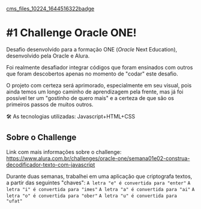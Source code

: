 [cms_files_10224_1644516322badge](https://user-images.githubusercontent.com/53280945/155632547-704ca52b-5945-4f11-9376-bfb9f0580e85.png)

# #1 Challenge Oracle ONE!


Desafio desenvolvido para a formação ONE (*Oracle* Next Education), desenvolvido pela Oracle e Alura.

Foi realmente desafiador integrar códigos que foram ensinados com outros que foram descobertos apenas no momento de "codar" este desafio.

O projeto com certeza será aprimorado, especialmente em seu visual, pois ainda temos um longo caminho de aprendizagem pela frente, mas já foi possível ter um "gostinho de quero mais" e a certeza de que são os primeiros passos de muitos outros. 

🛠 As tecnologias utilizadas: Javascript+HTML+CSS

## Sobre o Challenge

Link com mais informações sobre o challenge: https://www.alura.com.br/challenges/oracle-one/semana01e02-construa-decodificador-texto-com-javascript



Durante duas semanas, trabalhei em uma aplicação que criptografa textos, a partir das seguintes "chaves":
`A letra "e" é convertida para "enter"`
`A letra "i" é convertida para "imes"`
`A letra "a" é convertida para "ai"`
`A letra "o" é convertida para "ober"`
`A letra "u" é convertida para "ufat"`
